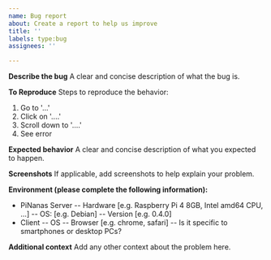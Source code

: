 ```yaml
---
name: Bug report
about: Create a report to help us improve
title: ''
labels: type:bug
assignees: ''

---
```


**Describe the bug**
A clear and concise description of what the bug is.

**To Reproduce**
Steps to reproduce the behavior:
1. Go to '...'
2. Click on '....'
3. Scroll down to '....'
4. See error

**Expected behavior**
A clear and concise description of what you expected to happen.

**Screenshots**
If applicable, add screenshots to help explain your problem.

**Environment (please complete the following information):**
- PiNanas Server
-- Hardware [e.g. Raspberry Pi 4 8GB, Intel amd64 CPU, ...]
-- OS: [e.g. Debian]
-- Version [e.g. 0.4.0]
- Client
-- OS
-- Browser [e.g. chrome, safari]
-- Is it specific to smartphones or desktop PCs?

**Additional context**
Add any other context about the problem here.
